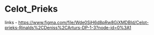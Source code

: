 # Celot_Prieks

links - https://www.figma.com/file/Wde0SjH6d8pRw8GiXMDBId/Celot-prieks-Rinalds%2CDeniss%2CArturs-DP-1-3?node-id=0%3A1